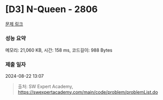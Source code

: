 # [D3] N-Queen - 2806 

[문제 링크](https://swexpertacademy.com/main/code/problem/problemDetail.do?contestProbId=AV7GKs06AU0DFAXB) 

### 성능 요약

메모리: 21,060 KB, 시간: 158 ms, 코드길이: 988 Bytes

### 제출 일자

2024-08-22 13:07



> 출처: SW Expert Academy, https://swexpertacademy.com/main/code/problem/problemList.do